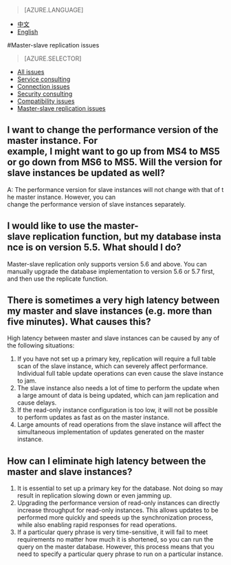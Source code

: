 <properties
    linkid=""
    urlDisplayName=""
    pageTitle="MySQL Service Questions – Microsoft Azure Cloud"
    metaKeywords="Azure Cloud, technical documentation, documents and resources, MySQL, database, FAQs,Data secure access,Azure MySQL, MySQL PaaS,Azure MySQL PaaS, Azure MySQL Service, Azure RDS,FAQ"
    description="Provides quick answers for common technical questions encountered by users when using MySQL Database on Azure. Contact technical support if you have any further questions."
    metaCanonical=""
    services="MySQL"
    documentationCenter="Services"
    authors="v-chenyh"
    solutions=""
    manager=""
    editor="" />
<tags
    ms.service="mysql_en"
    ms.author="v-chenyh"
    ms.topic="article"
    ms.date="1/10/2017"
    wacn.date="1/10/2017"
    wacn.lang="en" />

> [AZURE.LANGUAGE]
- [中文](/documentation/articles/mysql-database-readreplicainquiry/)
- [English](/documentation/articles/mysql-database-enus-readreplicainquiry/)

#<a name=""></a>Master-slave replication issues
> [AZURE.SELECTOR]
- [All issues](/documentation/articles/mysql-database-enus-tech-faq/)
- [Service consulting](/documentation/articles/mysql-database-enus-serviceinquiry/)
- [Connection issues](/documentation/articles/mysql-database-enus-connectioninquiry/)
- [Security consulting](/documentation/articles/mysql-database-enus-securityinquiry/)
- [Compatibility issues](/documentation/articles/mysql-database-enus-compatibilityinquiry/)
- [Master-slave replication issues](/documentation/articles/mysql-database-enus-readreplicainquiry/)

## <a name="ms4ms5ms6ms5"></a>**I want to change the performance version of the master instance. For example, I might want to go up from MS4 to MS5 or go down from MS6 to MS5. Will the version for slave instances be updated as well?** 

A: The performance version for slave instances will not change with that of the master instance. However, you can change the performance version of slave instances separately.

## <a name="55"></a>**I would like to use the master-slave replication function, but my database instance is on version 5.5. What should I do?** 

Master-slave replication only supports version 5.6 and above. You can manually upgrade the database implementation to version 5.6 or 5.7 first, and then use the replicate function.

## <a name=""></a>**There is sometimes a very high latency between my master and slave instances (e.g. more than five minutes). What causes this?** 

High latency between master and slave instances can be caused by any of the following situations:

1. If you have not set up a primary key, replication will require a full table scan of the slave instance, which can severely affect performance. Individual full table update operations can even cause the slave instance to jam.
2. The slave instance also needs a lot of time to perform the update when a large amount of data is being updated, which can jam replication and cause delays.
3. If the read-only instance configuration is too low, it will not be possible to perform updates as fast as on the master instance.
4. Large amounts of read operations from the slave instance will affect the simultaneous implementation of updates generated on the master instance.

## <a name=""></a>**How can I eliminate high latency between the master and slave instances?** 

1. It is essential to set up a primary key for the database. Not doing so may result in replication slowing down or even jamming up.
2. Upgrading the performance version of read-only instances can directly increase throughput for read-only instances. This allows updates to be performed more quickly and speeds up the synchronization process, while also enabling rapid responses for read operations.
3. If a particular query phrase is very time-sensitive, it will fail to meet requirements no matter how much it is shortened, so you can run the query on the master database. However, this process means that you need to specify a particular query phrase to run on a particular instance.

<!--HONumber=May17_HO3-->